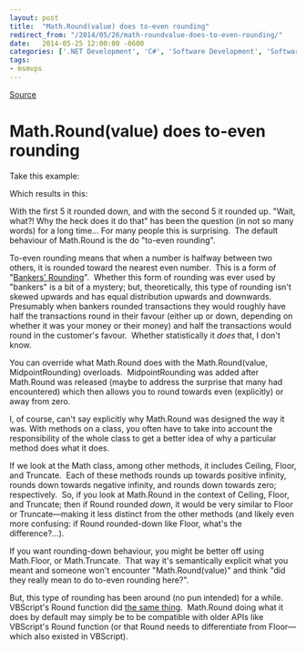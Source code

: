 ```yaml
---
layout: post
title:  "Math.Round(value) does to-even rounding"
redirect_from: "/2014/05/26/math-roundvalue-does-to-even-rounding/"
date:   2014-05-25 12:00:00 -0600
categories: ['.NET Development', 'C#', 'Software Development', 'Software Development Guidance']
tags:
- msmvps
---
```

[Source](http://pr-blog.azurewebsites.net/2014/05/26/math-roundvalue-does-to-even-rounding/ "Permalink to Math.Round(value) does to-even rounding")

# Math.Round(value) does to-even rounding

Take this example:

Which results in this:

With the first 5 it rounded down, and with the second 5 it rounded up. "Wait, what?! Why the heck does it do that" has been the question (in not so many words) for a long time… For many people this is surprising.  The default behaviour of Math.Round is the do "to-even rounding".

To-even rounding means that when a number is halfway between two others, it is rounded toward the nearest even number.  This is a form of "[Bankers' Rounding][1]".  Whether this form of rounding was ever used by "bankers" is a bit of a mystery; but, theoretically, this type of rounding isn't skewed upwards and has equal distribution upwards and downwards.  Presumably when bankers rounded transactions they would roughly have half the transactions round in their favour (either up or down, depending on whether it was your money or their money) and half the transactions would round in the customer's favour.  Whether statistically it *does* that, I don't know.

You can override what Math.Round does with the Math.Round(value, MidpointRounding) overloads.  MidpointRounding was added after Math.Round was released (maybe to address the surprise that many had encountered) which then allows you to round towards even (explicitly) or away from zero.

I, of course, can't say explicitly why Math.Round was designed the way it was. With methods on a class, you often have to take into account the responsibility of the whole class to get a better idea of why a particular method does what it does.

If we look at the Math class, among other methods, it includes Ceiling, Floor, and Truncate.  Each of these methods rounds up towards positive infinity, rounds down towards negative infinity, and rounds down towards zero; respectively.  So, if you look at Math.Round in the context of Ceiling, Floor, and Truncate; then if Round rounded *down*, it would be very similar to Floor or Truncate—making it less distinct from the other methods (and likely even more confusing: if Round rounded-down like Floor, what's the difference?…).  

If you want rounding-down behaviour, you might be better off using Math.Floor, or Math.Truncate.  That way it's semantically explicit what you meant and someone won't encounter "Math.Round(value)" and think "did they really mean to do to-even rounding here?".

But, this type of rounding has been around (no pun intended) for a while.  VBScript's Round function did [the same thing][2].  Math.Round doing what it does by default may simply be to be compatible with older APIs like VBScript's Round function (or that Round needs to differentiate from Floor—which also existed in VBScript).

[1]: http://en.wikipedia.org/wiki/Rounding#Round_half_to_even
[2]: http://blogs.msdn.com/b/ericlippert/archive/2003/09/26/bankers-rounding.aspx

